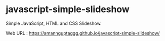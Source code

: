 # javascript-simple-slideshow
Simple JavaScript, HTML and CSS Slideshow.


Web URL :
https://amannguptaggg.github.io/javascript-simple-slideshow/
